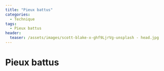 ```yaml
---
title: "Pieux battus"
categories:
  - Technique
tags:
  - Pieux battus
header:
  teaser: /assets/images/scott-blake-x-ghf9LjrVg-unsplash - head.jpg
---
```


# Pieux battus

